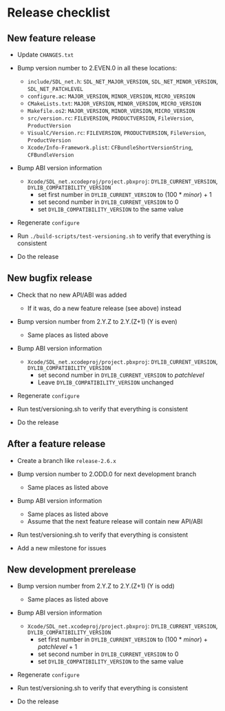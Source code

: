 # Release checklist

## New feature release

* Update `CHANGES.txt`

* Bump version number to 2.EVEN.0 in all these locations:

    * `include/SDL_net.h`:
        `SDL_NET_MAJOR_VERSION`, `SDL_NET_MINOR_VERSION`, `SDL_NET_PATCHLEVEL`
    * `configure.ac`:
        `MAJOR_VERSION`, `MINOR_VERSION`, `MICRO_VERSION`
    * `CMakeLists.txt`:
        `MAJOR_VERSION`, `MINOR_VERSION`, `MICRO_VERSION`
    * `Makefile.os2`:
        `MAJOR_VERSION`, `MINOR_VERSION`, `MICRO_VERSION`
    * `src/version.rc`:
        `FILEVERSION`, `PRODUCTVERSION`, `FileVersion`, `ProductVersion`
    * `VisualC/Version.rc`:
        `FILEVERSION`, `PRODUCTVERSION`, `FileVersion`, `ProductVersion`
    * `Xcode/Info-Framework.plist`:
        `CFBundleShortVersionString`, `CFBundleVersion`

* Bump ABI version information

    * `Xcode/SDL_net.xcodeproj/project.pbxproj`:
        `DYLIB_CURRENT_VERSION`, `DYLIB_COMPATIBILITY_VERSION`
        * set first number in `DYLIB_CURRENT_VERSION` to
            (100 * *minor*) + 1
        * set second number in `DYLIB_CURRENT_VERSION` to 0
        * set `DYLIB_COMPATIBILITY_VERSION` to the same value

* Regenerate `configure`

* Run `./build-scripts/test-versioning.sh` to verify that everything is consistent

* Do the release

## New bugfix release

* Check that no new API/ABI was added

    * If it was, do a new feature release (see above) instead

* Bump version number from 2.Y.Z to 2.Y.(Z+1) (Y is even)

    * Same places as listed above

* Bump ABI version information

    * `Xcode/SDL_net.xcodeproj/project.pbxproj`:
        `DYLIB_CURRENT_VERSION`, `DYLIB_COMPATIBILITY_VERSION`
        * set second number in `DYLIB_CURRENT_VERSION` to *patchlevel*
        * Leave `DYLIB_COMPATIBILITY_VERSION` unchanged

* Regenerate `configure`

* Run test/versioning.sh to verify that everything is consistent

* Do the release

## After a feature release

* Create a branch like `release-2.6.x`

* Bump version number to 2.ODD.0 for next development branch

    * Same places as listed above

* Bump ABI version information

    * Same places as listed above
    * Assume that the next feature release will contain new API/ABI

* Run test/versioning.sh to verify that everything is consistent

* Add a new milestone for issues

## New development prerelease

* Bump version number from 2.Y.Z to 2.Y.(Z+1) (Y is odd)

    * Same places as listed above

* Bump ABI version information

    * `Xcode/SDL_net.xcodeproj/project.pbxproj`:
        `DYLIB_CURRENT_VERSION`, `DYLIB_COMPATIBILITY_VERSION`
        * set first number in `DYLIB_CURRENT_VERSION` to
            (100 * *minor*) + *patchlevel* + 1
        * set second number in `DYLIB_CURRENT_VERSION` to 0
        * set `DYLIB_COMPATIBILITY_VERSION` to the same value

* Regenerate `configure`

* Run test/versioning.sh to verify that everything is consistent

* Do the release
